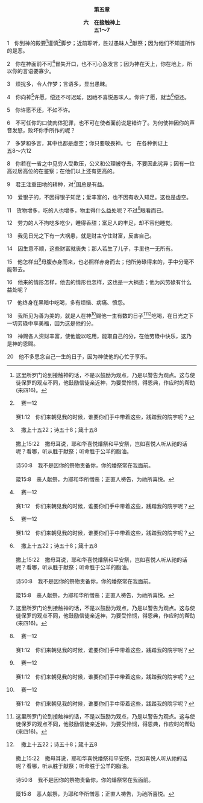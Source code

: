 <p style="text-align:center;font-weight:bold;">第五章</p>

<p style="text-align:center;font-weight:bold;">六　在接触神上<br>五1～7</p>

1　你到神的殿要[^1]谨慎[^a]脚步；近前聆听，胜过愚昧人[^b]献祭；因为他们不知道所作的是恶。

[^1]:这里所罗门论到接触神的话，不是以鼓励为观点，乃是以警告为观点。这与使徒保罗的观点不同，他鼓励信徒亲近神，为要受怜悯，得恩典，作应时的帮助(来四16)。

[^a]:　赛一12<br><br>赛1:12　你们来朝见我的时候，谁要你们手中带着这些，践踏我的院宇呢？

[^b]:　撒上十五22；诗五十8；箴十五8<br><br>撒上15:22　撒母耳说，耶和华喜悦燔祭和平安祭，岂如喜悦人听从祂的话呢？看哪，听从胜于献祭；听命胜于公羊的脂油。<br><br>诗50:8　我不是因你的祭物责备你，你的燔祭常在我面前。<br><br>箴15:8　恶人献祭，为耶和华所憎恶；正直人祷告，为祂所喜悦。

2　你在神面前不可[^a]冒失开口，也不可心急发言；因为神在天上，你在地上，所以你的言语要寡少。

[^a]:　雅一19<br><br>雅1:19　我亲爱的弟兄们，这是你们所知道的，但你们各人要快快地听，慢慢地说，慢慢地动怒；

3　烦扰多，令人作梦；言语多，显出愚昧。

4　你向神[^a]许愿，偿还不可迟延，因祂不喜悦愚昧人。你许了愿，就当[^b]偿还。

[^a]:　民三十2；申二三21～22<br><br>民30:2　人若向耶和华许愿，或起誓约束自己，就不可食言，必要按口中所出的一切话行。<br><br>申23:21　你向耶和华你的神许愿，偿还不可迟延；因为耶和华你的神必定向你追讨，你不偿还就有罪。<br><br>申23:22　你若不许愿，倒无罪。

[^b]:　诗五十14；太五33<br><br>诗50:14　你要向神献上感谢祭；又要向至高者还你的愿；<br><br>太5:33　你们又听见有对古人说的话：“不可背誓，所起的誓，总要向主谨守。”

5　你许愿不还，不如不许。

6　不可任你的口使肉体犯罪，也不可在使者面前说是错许了。为何使神因你的声音发怒，败坏你手所作的呢？

7　多梦和多言，其中也都是虚空；你只要敬畏神。七　在各种例证上<br>五8～六12

8　你若在一省之中见穷人受欺压，公义和公理被夺去，不要因此诧异；因有一位高过居高位的在鉴察；在他们以上还有更高的。

9　君王注重田地的耕种，对[^1]国总是有益。

[^1]:直译，地。

10　爱银子的，不因得银子知足；爱丰富的，也不因有收入知足。这也是虚空。

11　货物增多，吃的人也增多，物主得什么益处呢？不过[^a]眼看而已。

[^a]:　箴二七20；传四8；约壹二16<br><br>箴27:20　阴间和灭亡总不满足，人的眼目也总不满足。<br><br>传4:8　有人孤单无二，无子无兄，却劳碌不息，眼目也不以财富为足。他说，我劳劳碌碌，刻苦自己，不享福乐，到底是为谁呢？这也是虚空，是极重的辛劳。<br><br>约壹2:16　因为凡世界上的事，就是肉体的情欲、眼目的情欲并今生的骄傲，都不是出于父，乃是出于世界。

12　劳力的人不拘吃多吃少，睡得香甜；富足人的丰足，却不容他睡觉。

13　我见日光之下有一大祸患，就是财主守住财富，反害自己。

14　因生意不顺，这些财富就丧失；那人若生了儿子，手里也一无所有。

15　他怎样出[^a]母腹赤身而来，也必照样赤身而去；他所劳碌得来的，手中分毫不能带去。

[^a]:　伯一21；诗四九17；提前六7<br><br>伯1:21　说，我赤身出于母胎，也必赤身归回。赐给的是耶和华，收取的也是耶和华；耶和华的名是当受颂赞的。<br><br>诗49:17　因为他死的时候，什么也不能带去；他的荣耀不能随他下去。<br><br>提前6:7　因为我们没有带什么到世界来，也不能带什么去；

16　他来的情形怎样，他去的情形也怎样，这也是一大祸患；他为风劳碌有什么益处呢？

17　他终身在黑暗中吃喝，多有烦恼、病痛、愤怨。

18　我所见为善为美的，就是人在神[^a]赐他一生有数的日子[^1][^b]吃喝，在日光之下一切劳碌中享美福，因为这是他的分。

[^1]:见三12注1。

[^a]:　传三13；六2；提前六17<br><br>传3:13　并且人人吃喝，在他一切劳碌中享美福，这乃是神的恩赐。<br><br>传6:2　就是人蒙神赐他资财、丰富、尊荣，以致他心里所愿的一样都不缺，只是神使他不能吃用，反有外人来吃用。这是虚空，也是大祸患。<br><br>提前6:17　你要嘱咐那些今世富足的人，不要心思高傲，也不要寄望于无定的钱财，只要寄望于那将百物丰富地供给我们享受的神；

[^b]:　传二24<br><br>传2:24　人莫强如吃喝，且让自己在劳碌中享美福。我看这也是出于神的手。

19　神赐各人资财丰富，使他能以吃用，能取自己的分，在他劳碌中快乐，这乃是神的恩赐。

20　他不多思念自己一生的日子，因为神使他的心忙于享乐。
